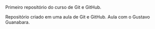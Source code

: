  Primeiro repositório do curso de Git e GitHub.

 Repositório criado em uma aula de Git e GitHub. Aula com o Gustavo Guanabara.
 
